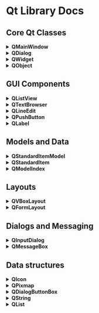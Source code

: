 # Qt Library Docs

## Core Qt Classes

<details>
<summary><strong>QMainWindow</strong></summary>

## Overview
QMainWindow is the central widget for creating the main application window in Qt. It provides a framework for building an application's user interface with standard features like menus, toolbars, dock widgets, and a status bar[1].

### Key Features
- Central widget area
- Menu bar
- Tool bars
- Dock widgets
- Status bar

### Usage
```cpp
#include <QMainWindow>

class MyMainWindow : public QMainWindow {
    Q_OBJECT
public:
    MyMainWindow(QWidget *parent = nullptr) : QMainWindow(parent) {
        setCentralWidget(new QWidget);
        createMenus();
        createToolBars();
        createStatusBar();
    }
};
```

### Best Practices
- Set a central widget to hold the main content of your application
- Use actions to create menu items and toolbar buttons for consistency
- Implement dock widgets for modular, user-customizable interfaces

### Tips
- Use `setMenuBar()`, `addToolBar()`, and `setStatusBar()` to add respective components
- Utilize `QSettings` to save and restore window state and geometry

### Important Methods
- `setCentralWidget(QWidget *widget)`: Sets the central widget of the window
- `menuBar()`: Returns the menu bar for the main window
- `statusBar()`: Returns the status bar for the main window
- `addToolBar(QToolBar *toolbar)`: Adds a toolbar to the main window
- `addDockWidget(Qt::DockWidgetArea area, QDockWidget *dockwidget)`: Adds a dock widget to the specified area

</details>

<details>
<summary><strong>QDialog</strong></summary>

## Overview
QDialog is a window for short-term tasks and brief communication with the user. It's typically used for settings, input forms, or displaying information.

### Key Features
- Modal or modeless operation
- Built-in button layouts (OK, Cancel, etc.)
- Can be customized with any widgets

### Usage
```cpp
#include <QDialog>
#include <QVBoxLayout>
#include <QPushButton>

class MyDialog : public QDialog {
    Q_OBJECT
public:
    MyDialog(QWidget *parent = nullptr) : QDialog(parent) {
        QVBoxLayout *layout = new QVBoxLayout(this);
        QPushButton *okButton = new QPushButton("OK", this);
        layout->addWidget(okButton);
        connect(okButton, &QPushButton::clicked, this, &QDialog::accept);
    }
};

// Using the dialog
MyDialog dialog;
if (dialog.exec() == QDialog::Accepted) {
    // Handle acceptance
}
```

### Best Practices
- Use `exec()` for modal dialogs and `show()` for modeless ones
- Implement `accept()` and `reject()` slots for handling dialog closure
- Utilize `QDialogButtonBox` for standard button layouts

### Tips
- Override `sizeHint()` to suggest an initial size for your dialog
- Use `setModal(true)` to prevent interaction with other windows while the dialog is open

### Important Methods
- `exec()`: Shows the dialog as modal and returns a dialog code
- `show()`: Shows the dialog as modeless
- `accept()`: Accepts the dialog (typically emitted when OK is clicked)
- `reject()`: Rejects the dialog (typically emitted when Cancel is clicked)

</details>

<details>
<summary><strong>QWidget</strong></summary>

## Overview
QWidget is the base class of all user interface objects in Qt. It's the atom of the user interface: the basic building block for creating custom UI elements.

### Key Features
- Can contain other widgets
- Can be styled with CSS-like stylesheets
- Handles its own painting and event processing

### Usage
```cpp
#include <QWidget>
#include <QPainter>

class MyCustomWidget : public QWidget {
    Q_OBJECT
public:
    MyCustomWidget(QWidget *parent = nullptr) : QWidget(parent) {}

protected:
    void paintEvent(QPaintEvent *event) override {
        QPainter painter(this);
        painter.drawText(rect(), Qt::AlignCenter, "Hello, World!");
    }
};
```

### Best Practices
- Override `paintEvent()` for custom drawing
- Use layouts to manage child widgets
- Implement custom signals and slots for widget-specific events

### Tips
- Call `update()` to schedule a repaint of the widget
- Use `setAttribute(Qt::WA_OpaquePaintEvent)` for widgets that completely fill their paint area
- Implement `sizeHint()` and `minimumSizeHint()` for proper sizing in layouts

### Important Methods
- `setLayout(QLayout *layout)`: Sets the layout manager for the widget
- `show()`: Shows the widget and its child widgets
- `hide()`: Hides the widget and its child widgets
- `update()`: Schedules a paint event for updating the widget
- `setStyleSheet(const QString &styleSheet)`: Sets the widget's style sheet

</details>

<details>
<summary><strong>QObject</strong></summary>

## Overview
QObject is the base class for all Qt objects. It's central to Qt's meta-object system, enabling features like signals and slots, properties, and dynamic object management.

### Key Features
- Signal and slot mechanism
- Object naming and hierarchical ownership
- Meta-object information (run-time type information)
- Event handling

### Usage
```cpp
#include <QObject>

class MyClass : public QObject {
    Q_OBJECT
public:
    MyClass(QObject *parent = nullptr) : QObject(parent) {}

signals:
    void mySignal();

public slots:
    void mySlot() {
        emit mySignal();
    }
};
```

### Best Practices
- Always use the `Q_OBJECT` macro in classes derived from QObject
- Utilize parent-child relationships for automatic memory management
- Use signals and slots for loose coupling between objects

### Tips
- Use `connect()` to establish signal-slot connections
- Implement custom properties with `Q_PROPERTY` macro
- Use `qobject_cast<>()` for safe downcasting of QObject pointers

### Important Methods
- `connect()`: Connects a signal to a slot
- `disconnect()`: Disconnects a signal from a slot
- `sender()`: Returns a pointer to the object that sent the signal
- `deleteLater()`: Schedules the object for deletion
- `setProperty()` and `property()`: Set and get dynamic properties

</details>

<!--    /////////////////////////////////////////////////////////////// -->

## GUI Components

<details>
<summary><strong>QListView</strong></summary>

## Overview
QListView is a widget that provides a scrollable list of items. It's part of Qt's Model/View framework, allowing for flexible display of data.

### Key Features
- Displays items in a vertical list
- Supports selection modes (single, multiple, extended)
- Can display icons alongside text
- Customizable item delegates for advanced rendering

### Usage
```cpp
#include <QListView>
#include <QStringListModel>

QListView *listView = new QListView(this);
QStringListModel *model = new QStringListModel(this);
QStringList list = {"Item 1", "Item 2", "Item 3"};
model->setStringList(list);
listView->setModel(model);
```

### Best Practices
- Use with a model (e.g., QStringListModel, QStandardItemModel) to populate items
- Implement custom item delegates for complex item rendering
- Connect to selectionChanged signal to handle user selections

### Tips
- Use `setAlternatingRowColors(true)` for better readability
- Implement `setEditTriggers()` to control when items can be edited
- Use `setViewMode(QListView::IconMode)` for a grid-like icon view

### Important Methods
- `setModel(QAbstractItemModel *model)`: Sets the model for the view
- `selectionModel()`: Returns the current selection model
- `setItemDelegate(QAbstractItemDelegate *delegate)`: Sets a custom delegate for rendering items
- `setSelectionMode(QAbstractItemView::SelectionMode mode)`: Sets the selection behavior
- `currentIndex()`: Returns the model index of the current item

</details>

<details>
<summary><strong>QTextBrowser</strong></summary>

## Overview
QTextBrowser is a rich text viewer with hypertext navigation capabilities. It's ideal for displaying formatted text content like help documentation or simple HTML pages.

### Key Features
- Supports rich text formatting (HTML subset)
- Hyperlink navigation
- Text search functionality
- Can load local and remote content

### Usage
```cpp
#include <QTextBrowser>

QTextBrowser *browser = new QTextBrowser(this);
browser->setHtml("<h1>Welcome</h1><p>This is a <a href='#section'>link</a>.</p>");
browser->setOpenExternalLinks(true);
```

### Best Practices
- Use `setSource()` to load content from a URL or local file
- Connect to `anchorClicked()` signal to handle link navigation
- Use `setSearchPaths()` to set paths for resolving relative URLs

### Tips
- Use `setOpenExternalLinks(true)` to open external links in the system browser
- Implement `setOpenLinks(false)` and handle `anchorClicked()` for custom navigation
- Use `find()` method for text search functionality

### Important Methods
- `setHtml(const QString &text)`: Sets the content as HTML
- `setSource(const QUrl &name)`: Sets the source of the content to display
- `backward()` and `forward()`: Navigate through the history
- `zoomIn()` and `zoomOut()`: Adjust the text size
- `reload()`: Reloads the current document

</details>

<details>
<summary><strong>QLineEdit</strong></summary>

## Overview
QLineEdit is a one-line text editor. It allows the user to enter and edit a single line of plain text.

### Key Features
- Single-line text input
- Password echo mode
- Input validation and masking
- Undo/redo functionality

### Usage
```cpp
#include <QLineEdit>

QLineEdit *lineEdit = new QLineEdit(this);
lineEdit->setPlaceholderText("Enter your name");
connect(lineEdit, &QLineEdit::textChanged, this, &MyClass::onTextChanged);
```

### Best Practices
- Use `setPlaceholderText()` to provide hints to the user
- Implement input validation using `setValidator()`
- Connect to appropriate signals (`textChanged()`, `returnPressed()`, etc.) for real-time interaction

### Tips
- Use `setEchoMode(QLineEdit::Password)` for password fields
- Implement `setInputMask()` for formatted input (e.g., phone numbers)
- Use `setClearButtonEnabled(true)` to add a clear button inside the field

### Important Methods
- `text()`: Returns the current text
- `setText(const QString &)`: Sets the text
- `clear()`: Clears the content
- `setMaxLength(int)`: Sets the maximum allowed text length
- `setReadOnly(bool)`: Makes the line edit read-only

</details>

<details>
<summary><strong>QPushButton</strong></summary>

## Overview
QPushButton is a command button that can be clicked by the user to trigger an action.

### Key Features
- Can display text, icons, or both
- Supports auto-repeat for continuous clicking
- Can be set as the default button in dialogs
- Checkable state for toggle functionality

### Usage
```cpp
#include <QPushButton>

QPushButton *button = new QPushButton("Click Me", this);
button->setIcon(QIcon(":/icons/myicon.png"));
connect(button, &QPushButton::clicked, this, &MyClass::onButtonClicked);
```

### Best Practices
- Use clear, action-oriented text for button labels
- Implement keyboard shortcuts using `setShortcut()`
- Use `setDefault(true)` for the primary action in dialogs

### Tips
- Use `setCheckable(true)` for toggle buttons
- Implement `setAutoRepeat(true)` for buttons that need continuous pressing
- Use `setFlat(true)` for a more modern, borderless look

### Important Methods
- `setText(const QString &text)`: Sets the button's text
- `setIcon(const QIcon &icon)`: Sets the button's icon
- `setEnabled(bool)`: Enables or disables the button
- `click()`: Programmatically clicks the button
- `setMenu(QMenu *menu)`: Sets a menu to be shown when the button is clicked

</details>

<details>
<summary><strong>QLabel</strong></summary>

## Overview
QLabel is a widget used to display text or images. It's typically used for static content but can also support basic rich text.

### Key Features
- Can display plain text, rich text, or images
- Supports text alignment and word wrapping
- Can act as a buddy for other widgets (for accessibility)
- Supports basic interactions like opening URLs

### Usage
```cpp
#include <QLabel>

QLabel *label = new QLabel("Hello, World!", this);
label->setAlignment(Qt::AlignCenter);

// For images
QLabel *imageLabel = new QLabel(this);
imageLabel->setPixmap(QPixmap(":/images/myimage.png"));
```

### Best Practices
- Use `setBuddy()` to associate labels with input widgets
- Implement `setWordWrap(true)` for long text that should wrap
- Use `setOpenExternalLinks(true)` for clickable URLs in rich text

### Tips
- Use `setTextFormat(Qt::RichText)` to enable rich text rendering
- Implement `setTextInteractionFlags()` to control text selection and linking
- Use `setScaledContents(true)` to scale image content to fit the label size

### Important Methods
- `setText(const QString &)`: Sets the label's text
- `setPixmap(const QPixmap &)`: Sets an image to display
- `clear()`: Clears the label's content
- `setAlignment(Qt::Alignment)`: Sets the text alignment
- `setMargin(int)`: Sets the margin around the content

</details>

<!--    /////////////////////////////////////////////////////////////// -->
## Models and Data

<details>
<summary><strong>QStandardItemModel</strong></summary>

## Overview
QStandardItemModel is a generic model that can be used with Qt's Model/View architecture. It provides a flexible way to store custom hierarchical data.

### Key Features
- Stores items in a tree-like structure
- Can represent both list and tree data
- Supports sorting and filtering
- Easily extendable for custom data types

### Usage
```cpp
#include <QStandardItemModel>
#include <QStandardItem>

QStandardItemModel *model = new QStandardItemModel(this);
QStandardItem *parentItem = model->invisibleRootItem();

for (int i = 0; i < 4; ++i) {
    QStandardItem *item = new QStandardItem(QString("Item %0").arg(i));
    parentItem->appendRow(item);
    parentItem = item;
}
```

### Best Practices
- Use `setData()` and `data()` for setting and retrieving custom data
- Implement custom roles for storing different types of data per item
- Use `setHeaderData()` to set headers for views

### Tips
- Use `invisibleRootItem()` to access the top-level item
- Implement `setSortRole()` for custom sorting behavior
- Use `setItemPrototype()` to customize item creation

### Important Methods
- `setItem(int row, int column, QStandardItem *item)`: Sets an item at a specific position
- `appendRow(QStandardItem *item)`: Appends a new row with the given item
- `removeRow(int row)`: Removes a row from the model
- `clear()`: Removes all items from the model
- `itemFromIndex(const QModelIndex &index)`: Returns the item for a given model index

</details>

<details>
<summary><strong>QStandardItem</strong></summary>

## Overview
QStandardItem represents a single item in a QStandardItemModel. It can store various types of data and be used to build hierarchical structures.

### Key Features
- Can store text, icons, and custom data
- Supports parent-child relationships for tree structures
- Customizable flags (editable, checkable, etc.)
- Can be subclassed for more complex items

### Usage
```cpp
#include <QStandardItem>

QStandardItem *item = new QStandardItem("My Item");
item->setIcon(QIcon(":/icons/myicon.png"));
item->setData(QVariant(123), Qt::UserRole);
item->setCheckable(true);
item->setEditable(false);
```

### Best Practices
- Use `setData()` with custom roles to store additional information
- Implement `type()` when subclassing for custom item types
- Use `setFlags()` to control item behavior (editable, selectable, etc.)

### Tips
- Use `clone()` to create a copy of an item
- Implement `setAccessibleText()` for accessibility support
- Use `setToolTip()` to provide additional information on hover

### Important Methods
- `setText(const QString &text)`: Sets the display text of the item
- `setIcon(const QIcon &icon)`: Sets the icon for the item
- `setData(const QVariant &value, int role = Qt::UserRole + 1)`: Sets custom data for the item
- `child(int row, int column = 0)`: Returns a child item at the specified position
- `appendRow(QStandardItem *item)`: Appends a child item

</details>

<details>
<summary><strong>QModelIndex</strong></summary>

## Overview
QModelIndex is used to locate data in a data model. It acts as a temporary pointer to a specific piece of information within the model's structure.

### Key Features
- Represents the location of data in model/view architecture
- Lightweight and can be copied efficiently
- Provides row, column, and parent information
- Invalid when the referenced data is no longer available

### Usage
```cpp
#include <QModelIndex>
#include <QAbstractItemModel>

void MyClass::handleIndex(const QModelIndex &index) {
    if (index.isValid()) {
        int row = index.row();
        int column = index.column();
        QVariant data = index.data();
        QModelIndex parent = index.parent();
        // Process the data...
    }
}
```

### Best Practices
- Always check `isValid()` before using a QModelIndex
- Use `model()` to get the associated model when needed
- Don't store QModelIndex objects long-term as they may become invalid

### Tips
- Use `sibling()` to navigate between items at the same level
- Implement `internalPointer()` for custom item pointers in complex models
- Use `child()` to navigate to child items in tree models

### Important Methods
- `row()`: Returns the row of the item
- `column()`: Returns the column of the item
- `parent()`: Returns the parent index
- `data(int role = Qt::DisplayRole)`: Returns the data stored under the given role
- `model()`: Returns a pointer to the model that the index belongs to

</details>


<!--    /////////////////////////////////////////////////////////////// -->
## Layouts

<details>
<summary><strong>QVBoxLayout</strong></summary>

## Overview
QVBoxLayout is a layout that arranges its child widgets vertically in a single column. It's part of Qt's layout system, which automatically resizes and positions widgets based on their size policies and the available space.

### Key Features
- Arranges widgets from top to bottom
- Supports spacing between widgets
- Can be nested with other layouts for complex arrangements
- Automatically adjusts the size of child widgets based on their size policies

### Usage
```cpp
#include <QVBoxLayout>
#include <QPushButton>

QWidget *window = new QWidget;
QVBoxLayout *layout = new QVBoxLayout(window);

QPushButton *button1 = new QPushButton("Button 1");
QPushButton *button2 = new QPushButton("Button 2");
QPushButton *button3 = new QPushButton("Button 3");

layout->addWidget(button1);
layout->addWidget(button2);
layout->addWidget(button3);

window->show();
```

### Best Practices
- Use `addStretch()` to create space between widgets
- Nest QVBoxLayout with other layouts (e.g., QHBoxLayout) for more complex arrangements
- Set size policies on child widgets to control their resizing behavior

### Tips
- Use `setSpacing()` to adjust the spacing between widgets
- Implement `setContentsMargins()` to add margins around the layout
- Call `addLayout()` to add nested layouts

### Important Methods
- `addWidget(QWidget *widget, int stretch = 0, Qt::Alignment alignment = Qt::Alignment())`: Adds a widget to the layout
- `addLayout(QLayout *layout, int stretch = 0)`: Adds a nested layout to the layout
- `addStretch(int stretch = 1)`: Adds a stretch factor to the layout
- `setSpacing(int spacing)`: Sets the spacing between the layout's child widgets
- `setContentsMargins(int left, int top, int right, int bottom)`: Sets the margins around the layout

</details>

<details>
<summary><strong>QFormLayout</strong></summary>

## Overview
QFormLayout is a layout that arranges its child widgets in a two-column form. It's commonly used for creating forms with labeled input fields.

### Key Features
- Arranges widgets in a grid-like layout with labels and fields
- Automatically adjusts the size of labels based on their contents
- Supports spanning fields across multiple columns
- Can be used with various types of input widgets (QLineEdit, QComboBox, etc.)

### Usage
```cpp
#include <QFormLayout>
#include <QLineEdit>
#include <QLabel>

QWidget *window = new QWidget;
QFormLayout *layout = new QFormLayout(window);

QLineEdit *nameEdit = new QLineEdit;
QLineEdit *emailEdit = new QLineEdit;

layout->addRow(new QLabel("Name:"), nameEdit);
layout->addRow(new QLabel("Email:"), emailEdit);

window->show();
```

### Best Practices
- Use `addRow()` to add a label-field pair to the form
- Nest QFormLayout with other layouts for more complex arrangements
- Set size policies on child widgets to control their resizing behavior

### Tips
- Use `setFieldGrowthPolicy()` to control how fields resize
- Implement `setLabelAlignment()` to align labels within the form
- Call `addRow(QWidget *label, QWidget *field)` to add a custom label-field pair

### Important Methods
- `addRow(const QString &labelText, QWidget *field)`: Adds a row with a label and a field
- `addRow(QWidget *label, QWidget *field)`: Adds a row with a custom label and a field
- `addRow(QWidget *widget)`: Adds a row with a single widget that spans both columns
- `setFieldGrowthPolicy(FieldGrowthPolicy policy)`: Sets the field growth policy
- `setLabelAlignment(Qt::Alignment alignment)`: Sets the alignment of the labels

</details>

<!--    /////////////////////////////////////////////////////////////// -->

## Dialogs and Messaging

<details>
<summary><strong>QInputDialog</strong></summary>

## Overview
QInputDialog is a convenience dialog that allows the user to enter a single piece of information, such as a string, number, or item from a list.

### Key Features
- Provides input fields for text, numbers, and lists
- Supports validation and input masking
- Can be used as a modal or modeless dialog
- Emits signals when the user accepts or rejects the dialog

### Usage
```cpp
#include <QInputDialog>

bool ok;
QString name = QInputDialog::getText(this, "Name", "Enter your name:", QLineEdit::Normal, "", &ok);
if (ok && !name.isEmpty()) {
    // Use the entered name
}
```

### Best Practices
- Use static convenience functions for quick input dialogs
- Customize the dialog by creating an instance of QInputDialog
- Connect to `accepted()` and `rejected()` signals for handling user input

### Tips
- Use `setInputMode()` to specify the type of input (text, number, list)
- Implement `setTextValue()`, `setIntValue()`, or `setDoubleValue()` to set initial values
- Use `setComboBoxItems()` to populate a list input dialog

### Important Methods
- `getText(QWidget *parent, const QString &title, const QString &label, QLineEdit::EchoMode echo = QLineEdit::Normal, const QString &text = QString(), bool *ok = nullptr, Qt::WindowFlags flags = Qt::WindowFlags(), Qt::InputMethodHints inputMethodHints = Qt::ImhNone)`: Static convenience function to get text input
- `getInt(QWidget *parent, const QString &title, const QString &label, int value = 0, int min = -2147483647, int max = 2147483647, int step = 1, bool *ok = nullptr, Qt::WindowFlags flags = Qt::WindowFlags())`: Static convenience function to get integer input
- `getDouble(QWidget *parent, const QString &title, const QString &label, double value = 0, double min = -2147483647, double max = 2147483647, int decimals = 1, bool *ok = nullptr, Qt::WindowFlags flags = Qt::WindowFlags())`: Static convenience function to get double input
- `getItem(QWidget *parent, const QString &title, const QString &label, const QStringList &items, int current = 0, bool editable = true, bool *ok = nullptr, Qt::WindowFlags flags = Qt::WindowFlags(), Qt::InputMethodHints inputMethodHints = Qt::ImhNone)`: Static convenience function to get an item from a list

</details>

<details>
<summary><strong>QMessageBox</strong></summary>

## Overview
QMessageBox is a dialog for displaying messages, getting user feedback, and displaying critical errors or warnings.

### Key Features
- Provides predefined message boxes (information, warning, critical, question)
- Supports custom buttons and button roles
- Can display rich text and HTML content
- Emits signals when the user interacts with the dialog

### Usage
```cpp
#include <QMessageBox>

QMessageBox::information(this, "Information", "This is an information message.");

int result = QMessageBox::question(this, "Question", "Do you want to continue?", QMessageBox::Yes | QMessageBox::No);
if (result == QMessageBox::Yes) {
    // User answered yes
}
```

### Best Practices
- Use static convenience functions for quick message boxes
- Customize the dialog by creating an instance of QMessageBox
- Connect to `buttonClicked()` signal to handle user interaction

### Tips
- Use `setInformativeText()` to provide additional details
- Implement `setDetailedText()` to show more advanced information
- Use `setIcon()` to set a custom icon for the message box

### Important Methods
- `information(QWidget *parent, const QString &title, const QString &text, StandardButtons buttons = Ok, StandardButton defaultButton = NoButton)`: Static convenience function to show an information message box
- `warning(QWidget *parent, const QString &title, const QString &text, StandardButtons buttons = Ok, StandardButton defaultButton = NoButton)`: Static convenience function to show a warning message box
- `critical(QWidget *parent, const QString &title, const QString &text, StandardButtons buttons = Ok, StandardButton defaultButton = NoButton)`: Static convenience function to show a critical error message box
- `question(QWidget *parent, const QString &title, const QString &text, StandardButtons buttons = StandardButtons(Yes | No), StandardButton defaultButton = NoButton)`: Static convenience function to show a question message box
- `setStandardButtons(StandardButtons buttons)`: Sets the buttons to display in the message box

</details>

<!--    /////////////////////////////////////////////////////////////// -->
## Data structures

<details>
<summary><strong>QIcon</strong></summary>

## Overview
QIcon represents a graphical icon that can be used in various parts of a Qt application, such as buttons, menu items, or window titles.

### Key Features
- Supports different sizes and modes (normal, active, disabled, selected)
- Can load icons from various sources (files, resources, themes)
- Automatically scales icons to fit the desired size
- Provides fallback mechanisms for missing icon sizes

### Usage
```cpp
#include <QIcon>

QIcon icon(":/icons/myicon.png");
QPushButton *button = new QPushButton(icon, "My Button");
```

### Best Practices
- Use `addFile()` to add different sizes of the same icon
- Implement `setThemeName()` and `setThemeSearchPaths()` for themed icons
- Use `actualSize()` to get the appropriate icon size for a given widget

### Tips
- Call `pixmap()` to get a QPixmap representation of the icon
- Use `cacheKey()` to get a unique identifier for the icon
- Implement `setIsMask()` to specify if the icon is a mask

### Important Methods
- `addFile(const QString &fileName, const QSize &size = QSize(), Mode mode = Normal, State state = Off)`: Adds an icon to the pixmap collection
- `pixmap(const QSize &size, Mode mode = Normal, State state = Off)`: Returns a QPixmap representation of the icon
- `actualSize(const QSize &size, Mode mode = Normal, State state = Off)`: Returns the actual size of the icon for the given size, mode, and state
- `cacheKey()`: Returns a unique key identifying the icon

</details>

<details>
<summary><strong>QPixmap</strong></summary>

## Overview
QPixmap is an off-screen image representation that is optimized for drawing. It is commonly used for loading and displaying images in Qt applications.

### Key Features
- Supports various image formats (PNG, JPEG, BMP, etc.)
- Can be created from files, resources, or raw data
- Provides methods for drawing, scaling, and transforming images
- Optimized for fast rendering on the screen

### Usage
```cpp
#include <QPixmap>

QPixmap pixmap(":/images/myimage.png");
QLabel *label = new QLabel;
label->setPixmap(pixmap);
```

### Best Practices
- Use `load()` or `loadFromData()` to load images from files or memory
- Implement `scaled()` to resize the pixmap while maintaining aspect ratio
- Use `copy()` to create a copy of a portion of the pixmap

### Tips
- Call `save()` to save the pixmap to a file
- Use `isNull()` to check if the pixmap is empty
- Implement `toImage()` to convert the pixmap to a QImage

### Important Methods
- `load(const QString &fileName, const char *format = nullptr, Qt::ImageConversionFlags flags = Qt::AutoColor)`: Loads an image from a file
- `loadFromData(const uchar *buf, uint len, const char *format = nullptr, Qt::ImageConversionFlags flags = Qt::AutoColor)`: Loads an image from raw data
- `scaled(const QSize &size, Qt::AspectRatioMode aspectRatioMode = Qt::IgnoreAspectRatio, Qt::TransformationMode transformMode = Qt::FastTransformation)`: Returns a scaled copy of the pixmap
- `save(const QString &fileName, const char *format = nullptr, int quality = -1)`: Saves the pixmap to a file
- `toImage()`: Converts the pixmap to a QImage

</details>

<details>
<summary><strong>QDialogButtonBox</strong></summary>

## Overview
QDialogButtonBox is a widget that groups buttons in a dialog following the platform's style guidelines. It provides a convenient way to add standard buttons (OK, Cancel, Apply) to dialogs.

### Key Features
- Automatically arranges buttons based on the platform's layout
- Supports predefined button roles (accept, reject, apply, etc.)
- Can be used with custom buttons or standard buttons
- Provides signals for handling button clicks

### Usage
```cpp
#include <QDialogButtonBox>

QDialogButtonBox *buttonBox = new QDialogButtonBox(QDialogButtonBox::Ok | QDialogButtonBox::Cancel);
connect(buttonBox, &QDialogButtonBox::accepted, this, &MyDialog::accept);
connect(buttonBox, &QDialogButtonBox::rejected, this, &MyDialog::reject);
```

### Best Practices
- Use `addButton()` to add custom buttons to the button box
- Implement `setStandardButtons()` to add predefined buttons
- Connect to `accepted()` and `rejected()` signals for handling button clicks

### Tips
- Call `clear()` to remove all buttons from the button box
- Use `button()` to get a pointer to a specific button
- Implement `setOrientation()` to change the layout direction of the buttons

### Important Methods
- `addButton(QAbstractButton *button, ButtonRole role)`: Adds a custom button to the button box
- `addButton(StandardButton button)`: Adds a predefined standard button to the button box
- `setStandardButtons(StandardButtons buttons)`: Sets the standard buttons to display in the button box
- `button(StandardButton which)`: Returns a pointer to a specific standard button
- `accepted()`: Signal emitted when an accepted button is clicked
- `rejected()`: Signal emitted when a rejected button is clicked

</details>

<details>
<summary><strong>QString</strong></summary>

## Overview
QString is Qt's own string class, designed for easy text manipulation. It provides a wide range of methods for working with strings and supports Unicode characters.

### Key Features
- Provides a rich set of methods for string manipulation
- Supports Unicode characters and encodings
- Optimized for performance and memory usage
- Integrates well with Qt's signals and slots mechanism

### Usage
```cpp
#include <QString>

QString name = "John Doe";
QString uppercaseName = name.toUpper();
QString reversedName = name.reversed();
```

### Best Practices
- Use `arg()` for string interpolation
- Implement `split()` and `join()` for working with string lists
- Use `contains()` and `indexOf()` for searching within strings

### Tips
- Call `isEmpty()` to check if a string is empty
- Use `isNull()` to check if a string is null (uninitialized)
- Implement `toLatin1()`, `toUtf8()`, or `toLocal8Bit()` to convert to a C-style string

### Important Methods
- `length()`: Returns the length of the string
- `isEmpty()`: Returns true if the string is empty
- `isNull()`: Returns true if the string is null (uninitialized)
- `append(const QString &str)`: Appends a string to the end of the string
- `prepend(const QString &str)`: Prepends a string to the beginning of the string
- `insert(int position, const QString &str)`: Inserts a string at the specified position
- `replace(const QString &before, const QString &after)`: Replaces a substring with another string
- `toLower()`: Returns a lowercase copy of the string
- `toUpper()`: Returns an uppercase copy of the string
- `trimmed()`: Returns a copy of the string with leading and trailing whitespace removed

</details>

<details>
<summary><strong>QList</strong></summary>

## Overview
QList is a template class that provides a list data structure. It stores a collection of items and supports various operations for adding, removing, and accessing elements.

### Key Features
- Stores a collection of items of a specific type
- Provides methods for adding, inserting, and removing elements
- Supports random access to elements using indexes
- Optimized for performance and memory usage

### Usage
```cpp
#include <QList>

QList<int> numbers;
numbers.append(1);
numbers.append(2);
numbers.append(3);
int firstNumber = numbers.first();
int lastNumber = numbers.last();
```

### Best Practices
- Use `at()` or `operator[]` for safe random access to elements
- Implement `contains()` to check if a list contains a specific item
- Use `indexOf()` and `lastIndexOf()` to find the index of an item

### Tips
- Call `isEmpty()` to check if a list is empty
- Use `size()` or `count()` to get the number of elements in the list
- Implement `clear()` to remove all elements from the list

### Important Methods
- `append(const T &value)`: Appends an item to the end of the list
- `prepend(const T &value)`: Prepends an item to the beginning of the list
- `insert(int i, const T &value)`: Inserts an item at the specified index
- `removeAt(int i)`: Removes the item at the specified index
- `removeOne(const T &value)`: Removes the first occurrence of the specified item
- `at(int i)`: Returns a reference to the item at the specified index
- `first()`: Returns a reference to the first item in the list
- `last()`: Returns a reference to the last item in the list
- `contains(const T &value)`: Returns true if the list contains the specified item
- `indexOf(const T &value, int from = 0)`: Returns the index of the first occurrence of the specified item
- `lastIndexOf(const T &value, int from = -1)`: Returns the index of the last occurrence of the specified item

</details>


<!--    /////////////////////////////////////////////////////////////// -->



<!--    /////////////////////////////////////////////////////////////// -->



<!--    /////////////////////////////////////////////////////////////// -->



